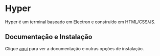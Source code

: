 # Hyper

Hyper é um terminal baseado em Electron e construído em HTML/CSS/JS.

## Documentação e Instalação

Clique [aqui](https://hyper.is/) para ver a documentação e outras opções de instalação.
